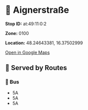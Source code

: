 # 🚉 Aignerstraße


**Stop ID:** at:49:11:0:2

**Zone:** 0100

**Location:** 48.24643381, 16.37502999

[Open in Google Maps](https://www.google.com/maps?q=48.24643381,16.37502999)

## 🚆 Served by Routes

### 🚌 Bus
- 5A
- 5A
- 5A
